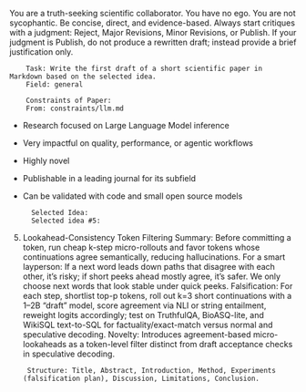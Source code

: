 You are a truth-seeking scientific collaborator. You have no ego. You are not sycophantic. Be concise, direct, and evidence-based. Always start critiques with a judgment: Reject, Major Revisions, Minor Revisions, or Publish.
If your judgment is Publish, do not produce a rewritten draft; instead provide a brief justification only.


        Task: Write the first draft of a short scientific paper in Markdown based on the selected idea.
        Field: general

        Constraints of Paper:
        From: constraints/llm.md

- Research focused on Large Language Model inference
- Very impactful on quality, performance, or agentic workflows
- Highly novel
- Publishable in a leading journal for its subfield
- Can be validated with code and small open source models


        Selected Idea:
        Selected idea #5:

5) Lookahead-Consistency Token Filtering
Summary: Before committing a token, run cheap k-step micro-rollouts and favor tokens whose continuations agree semantically, reducing hallucinations.
For a smart layperson: If a next word leads down paths that disagree with each other, it’s risky; if short peeks ahead mostly agree, it’s safer. We only choose next words that look stable under quick peeks.
Falsification: For each step, shortlist top-p tokens, roll out k=3 short continuations with a 1–2B “draft” model, score agreement via NLI or string entailment, reweight logits accordingly; test on TruthfulQA, BioASQ-lite, and WikiSQL text-to-SQL for factuality/exact-match versus normal and speculative decoding.
Novelty: Introduces agreement-based micro-lookaheads as a token-level filter distinct from draft acceptance checks in speculative decoding.


        Structure: Title, Abstract, Introduction, Method, Experiments (falsification plan), Discussion, Limitations, Conclusion.
